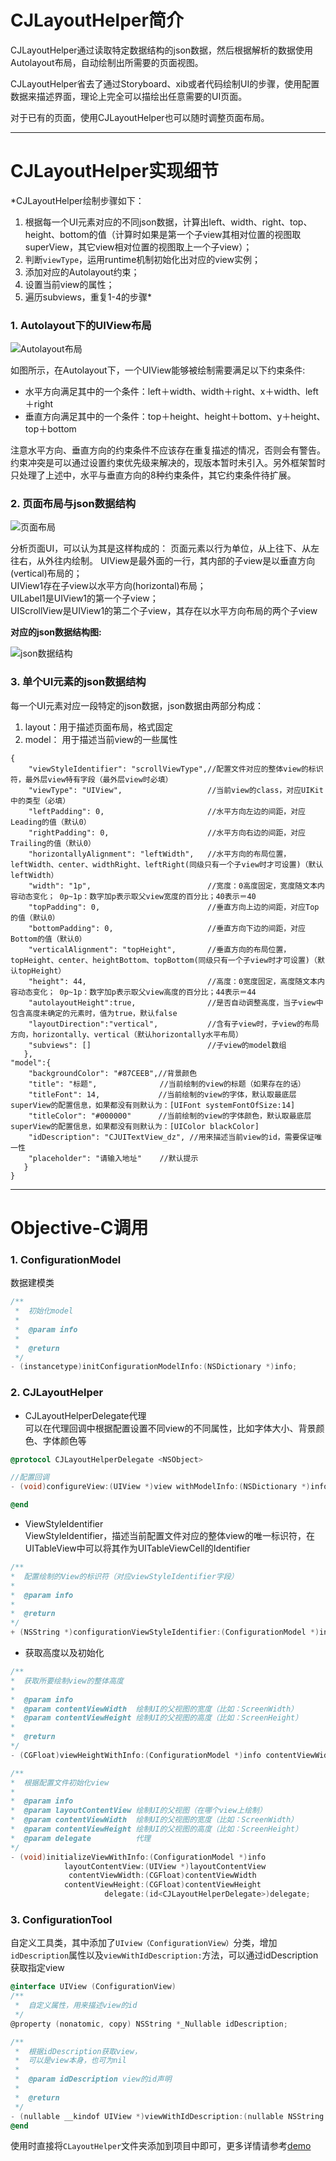 # CJLayoutHelper简介
CJLayoutHelper通过读取特定数据结构的json数据，然后根据解析的数据使用Autolayout布局，自动绘制出所需要的页面视图。

CJLayoutHelper省去了通过Storyboard、xib或者代码绘制UI的步骤，使用配置数据来描述界面，理论上完全可以描绘出任意需要的UI页面。

对于已有的页面，使用CJLayoutHelper也可以随时调整页面布局。

***
# CJLayoutHelper实现细节
*CJLayoutHelper绘制步骤如下：</br>
1. 根据每一个UI元素对应的不同json数据，计算出left、width、right、top、height、bottom的值（计算时如果是第一个子view其相对位置的视图取superView，其它view相对位置的视图取上一个子view）；</br>
2. 判断`viewType`，运用runtime机制初始化出对应的view实例；</br>
3. 添加对应的Autolayout约束；</br>
4. 设置当前view的属性；</br>
5. 遍历subviews，重复1-4的步骤*

### 1. Autolayout下的UIView布局
![Autolayout布局](https://o44fado6w.qnssl.com/%E5%9B%BE1.png?imageView/2/w/300/q/100)

如图所示，在Autolayout下，一个UIView能够被绘制需要满足以下约束条件:

* 水平方向满足其中的一个条件：left＋width、width＋right、x＋width、left＋right
* 垂直方向满足其中的一个条件：top＋height、height＋bottom、y＋height、top＋bottom

注意水平方向、垂直方向的约束条件不应该存在重复描述的情况，否则会有警告。约束冲突是可以通过设置约束优先级来解决的，现版本暂时未引入。另外框架暂时只处理了上述中，水平与垂直方向的8种约束条件，其它约束条件待扩展。
### 2. 页面布局与json数据结构
![页面布局](https://o44fado6w.qnssl.com/QQ20160907-0@2x.png?imageView/2/w/400/q/100)

分析页面UI，可以认为其是这样构成的：
页面元素以行为单位，从上往下、从左往右，从外往内绘制。
UIView是最外面的一行，其内部的子view是以垂直方向(vertical)布局的；</br>
UIView1存在子view以水平方向(horizontal)布局；</br>
UILabel1是UIView1的第一个子view；</br>
UIScrollView是UIView1的第二个子view，其存在以水平方向布局的两个子view

**对应的json数据结构图:**

![json数据结构](https://o44fado6w.qnssl.com/QQ20160907-1@2x.png?imageView/2/w/400/q/100)

### 3. 单个UI元素的json数据结构
每一个UI元素对应一段特定的json数据，json数据由两部分构成：

1. layout：用于描述页面布局，格式固定
2. model： 用于描述当前view的一些属性

```
{
    "viewStyleIdentifier": "scrollViewType",//配置文件对应的整体view的标识符，最外层view特有字段（最外层view时必填）
    "viewType": "UIView",                   //当前view的class，对应UIKit中的类型（必填）
    "leftPadding": 0,                       //水平方向左边的间距，对应Leading的值（默认0）
    "rightPadding": 0,                      //水平方向右边的间距，对应Trailing的值（默认0）
    "horizontallyAlignment": "leftWidth",   //水平方向的布局位置，leftWidth、center、widthRight、leftRight(同级只有一个子view时才可设置)（默认leftWidth）
    "width": "1p",                          //宽度：0高度固定，宽度随文本内容动态变化； 0p~1p：数字加p表示取父view宽度的百分比；40表示＝40
    "topPadding": 0,                        //垂直方向上边的间距，对应Top的值（默认0）
    "bottomPadding": 0,                     //垂直方向下边的间距，对应Bottom的值（默认0）
    "verticalAlignment": "topHeight",       //垂直方向的布局位置，topHeight、center、heightBottom、topBottom(同级只有一个子view时才可设置)（默认topHeight）
    "height": 44,                           //高度：0宽度固定，高度随文本内容动态变化； 0p~1p：数字加p表示取父view高度的百分比；44表示＝44
    "autolayoutHeight":true,                //是否自动调整高度，当子view中包含高度未确定的元素时，值为true，默认false
    "layoutDirection":"vertical",           //含有子view时，子view的布局方向，horizontally、vertical（默认horizontally水平布局）
    "subviews": []                          //子view的model数组
   },
"model":{
    "backgroundColor": "#87CEEB",//背景颜色
    "title": "标题",              //当前绘制的view的标题（如果存在的话）
    "titleFont": 14,             //当前绘制的view的字体，默认取最底层superView的配置信息，如果都没有则默认为：[UIFont systemFontOfSize:14]
    "titleColor": "#000000"      //当前绘制的view的字体颜色，默认取最底层superView的配置信息，如果都没有则默认为：[UIColor blackColor]
    "idDescription": "CJUITextView_dz", //用来描述当前view的id，需要保证唯一性
    "placeholder": "请输入地址"    //默认提示
   }
}
```
***

# Objective-C调用
### 1. ConfigurationModel
数据建模类

```objective-c
/**
 *  初始化model
 *
 *  @param info
 *
 *  @return 
 */
- (instancetype)initConfigurationModelInfo:(NSDictionary *)info;
```
### 2. CJLayoutHelper
* CJLayoutHelperDelegate代理</br>
 可以在代理回调中根据配置设置不同view的不同属性，比如字体大小、背景颜色、字体颜色等

 ```objective-c
 @protocol CJLayoutHelperDelegate <NSObject>

 //配置回调
 - (void)configureView:(UIView *)view withModelInfo:(NSDictionary *)info;

 @end
 ```

* ViewStyleIdentifier</br>
ViewStyleIdentifier，描述当前配置文件对应的整体view的唯一标识符，在UITableView中可以将其作为UITableViewCell的Identifier

 ```objective-c
/**
 *  配置绘制的View的标识符（对应viewStyleIdentifier字段）
 *
 *  @param info
 *
 *  @return 
 */
+ (NSString *)configurationViewStyleIdentifier:(ConfigurationModel *)info;
```
* 获取高度以及初始化

 ```objective-c
/**
 *  获取所要绘制view的整体高度
 *
 *  @param info
 *  @param contentViewWidth  绘制UI的父视图的宽度（比如：ScreenWidth）
 *  @param contentViewHeight 绘制UI的父视图的高度（比如：ScreenHeight）
 *
 *  @return
 */
- (CGFloat)viewHeightWithInfo:(ConfigurationModel *)info contentViewWidth:(CGFloat)contentViewWidth contentViewHeight:(CGFloat)contentViewHeight;

 /**
 *  根据配置文件初始化view
 *
 *  @param info
 *  @param layoutContentView 绘制UI的父视图（在哪个view上绘制）
 *  @param contentViewWidth  绘制UI的父视图的宽度（比如：ScreenWidth）
 *  @param contentViewHeight 绘制UI的父视图的高度（比如：ScreenHeight）
 *  @param delegate          代理
 */
- (void)initializeViewWithInfo:(ConfigurationModel *)info
             layoutContentView:(UIView *)layoutContentView
              contentViewWidth:(CGFloat)contentViewWidth
             contentViewHeight:(CGFloat)contentViewHeight
                      delegate:(id<CJLayoutHelperDelegate>)delegate;
```

### 3. ConfigurationTool
自定义工具类，其中添加了`UIview（ConfigurationView）`分类，增加`idDescription`属性以及`viewWithIdDescription:`方法，可以通过idDescription获取指定view

```objective-c
@interface UIView (ConfigurationView)
/**
 *  自定义属性，用来描述view的id
 */
@property (nonatomic, copy) NSString *_Nullable idDescription;

/**
 *  根据idDescription获取view，
 *  可以是view本身，也可为nil
 *
 *  @param idDescription view的id声明
 *
 *  @return
 */
- (nullable __kindof UIView *)viewWithIdDescription:(nullable NSString *)idDescription;
@end
```

使用时直接将`CLayoutHelper`文件夹添加到项目中即可，更多详情请参考[demo](https://github.com/lele8446/listDemo)
